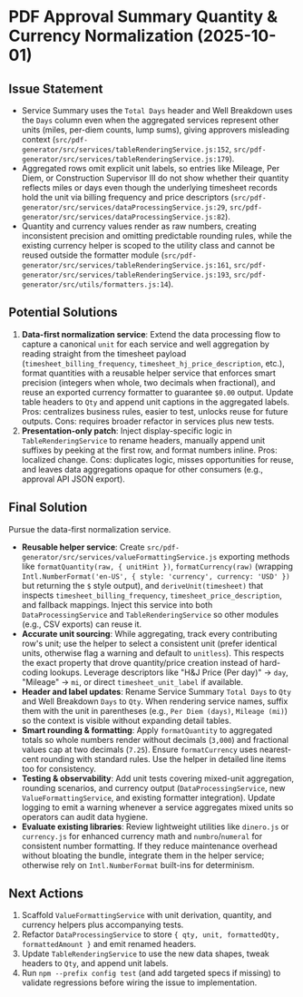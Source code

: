 # PDF Approval Summary Quantity & Currency Normalization (2025-10-01)

## Issue Statement
- Service Summary uses the `Total Days` header and Well Breakdown uses the `Days` column even when the aggregated services represent other units (miles, per-diem counts, lump sums), giving approvers misleading context (`src/pdf-generator/src/services/tableRenderingService.js:152`, `src/pdf-generator/src/services/tableRenderingService.js:179`).
- Aggregated rows omit explicit unit labels, so entries like Mileage, Per Diem, or Construction Supervisor III do not show whether their quantity reflects miles or days even though the underlying timesheet records hold the unit via billing frequency and price descriptors (`src/pdf-generator/src/services/dataProcessingService.js:29`, `src/pdf-generator/src/services/dataProcessingService.js:82`).
- Quantity and currency values render as raw numbers, creating inconsistent precision and omitting predictable rounding rules, while the existing currency helper is scoped to the utility class and cannot be reused outside the formatter module (`src/pdf-generator/src/services/tableRenderingService.js:161`, `src/pdf-generator/src/services/tableRenderingService.js:193`, `src/pdf-generator/src/utils/formatters.js:14`).

## Potential Solutions
1. **Data-first normalization service**: Extend the data processing flow to capture a canonical `unit` for each service and well aggregation by reading straight from the timesheet payload (`timesheet_billing_frequency`, `timesheet_hj_price_description`, etc.), format quantities with a reusable helper service that enforces smart precision (integers when whole, two decimals when fractional), and reuse an exported currency formatter to guarantee `$0.00` output. Update table headers to `Qty` and append unit captions in the aggregated labels. Pros: centralizes business rules, easier to test, unlocks reuse for future outputs. Cons: requires broader refactor in services plus new tests.
2. **Presentation-only patch**: Inject display-specific logic in `TableRenderingService` to rename headers, manually append unit suffixes by peeking at the first row, and format numbers inline. Pros: localized change. Cons: duplicates logic, misses opportunities for reuse, and leaves data aggregations opaque for other consumers (e.g., approval API JSON export).

## Final Solution
Pursue the data-first normalization service.
- **Reusable helper service**: Create `src/pdf-generator/src/services/valueFormattingService.js` exporting methods like `formatQuantity(raw, { unitHint })`, `formatCurrency(raw)` (wrapping `Intl.NumberFormat('en-US', { style: 'currency', currency: 'USD' })` but returning the `$` style output), and `deriveUnit(timesheet)` that inspects `timesheet_billing_frequency`, `timesheet_price_description`, and fallback mappings. Inject this service into both `DataProcessingService` and `TableRenderingService` so other modules (e.g., CSV exports) can reuse it.
- **Accurate unit sourcing**: While aggregating, track every contributing row's unit; use the helper to select a consistent unit (prefer identical units, otherwise flag a warning and default to `unitless`). This respects the exact property that drove quantity/price creation instead of hard-coding lookups. Leverage descriptors like "H&J Price (Per day)" → `day`, "Mileage" → `mi`, or direct `timesheet_unit_label` if available.
- **Header and label updates**: Rename Service Summary `Total Days` to `Qty` and Well Breakdown `Days` to `Qty`. When rendering service names, suffix them with the unit in parentheses (e.g., `Per Diem (days)`, `Mileage (mi)`) so the context is visible without expanding detail tables.
- **Smart rounding & formatting**: Apply `formatQuantity` to aggregated totals so whole numbers render without decimals (`3,000`) and fractional values cap at two decimals (`7.25`). Ensure `formatCurrency` uses nearest-cent rounding with standard rules. Use the helper in detailed line items too for consistency.
- **Testing & observability**: Add unit tests covering mixed-unit aggregation, rounding scenarios, and currency output (`DataProcessingService`, new `ValueFormattingService`, and existing formatter integration). Update logging to emit a warning whenever a service aggregates mixed units so operators can audit data hygiene.
- **Evaluate existing libraries**: Review lightweight utilities like `dinero.js` or `currency.js` for enhanced currency math and `numbro`/`numeral` for consistent number formatting. If they reduce maintenance overhead without bloating the bundle, integrate them in the helper service; otherwise rely on `Intl.NumberFormat` built-ins for determinism.

## Next Actions
1. Scaffold `ValueFormattingService` with unit derivation, quantity, and currency helpers plus accompanying tests.
2. Refactor `DataProcessingService` to store `{ qty, unit, formattedQty, formattedAmount }` and emit renamed headers.
3. Update `TableRenderingService` to use the new data shapes, tweak headers to `Qty`, and append unit labels.
4. Run `npm --prefix config test` (and add targeted specs if missing) to validate regressions before wiring the issue to implementation.
